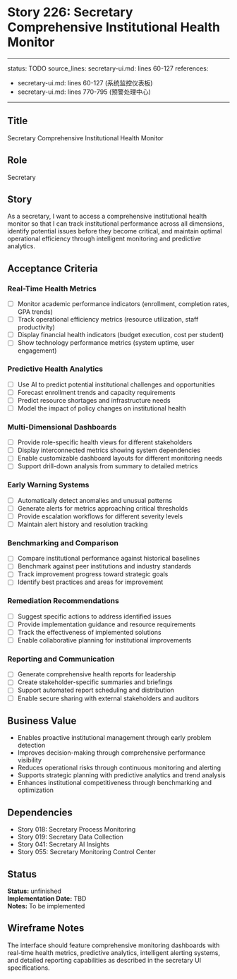 # Story 226: Secretary Comprehensive Institutional Health Monitor

---
status: TODO
source_lines: secretary-ui.md: lines 60-127
references:
  - secretary-ui.md: lines 60-127 (系统监控仪表板)
  - secretary-ui.md: lines 770-795 (预警处理中心)
---

## Title
Secretary Comprehensive Institutional Health Monitor

## Role
Secretary

## Story
As a secretary, I want to access a comprehensive institutional health monitor so that I can track institutional performance across all dimensions, identify potential issues before they become critical, and maintain optimal operational efficiency through intelligent monitoring and predictive analytics.

## Acceptance Criteria

### Real-Time Health Metrics
- [ ] Monitor academic performance indicators (enrollment, completion rates, GPA trends)
- [ ] Track operational efficiency metrics (resource utilization, staff productivity)
- [ ] Display financial health indicators (budget execution, cost per student)
- [ ] Show technology performance metrics (system uptime, user engagement)

### Predictive Health Analytics
- [ ] Use AI to predict potential institutional challenges and opportunities
- [ ] Forecast enrollment trends and capacity requirements
- [ ] Predict resource shortages and infrastructure needs
- [ ] Model the impact of policy changes on institutional health

### Multi-Dimensional Dashboards
- [ ] Provide role-specific health views for different stakeholders
- [ ] Display interconnected metrics showing system dependencies
- [ ] Enable customizable dashboard layouts for different monitoring needs
- [ ] Support drill-down analysis from summary to detailed metrics

### Early Warning Systems
- [ ] Automatically detect anomalies and unusual patterns
- [ ] Generate alerts for metrics approaching critical thresholds
- [ ] Provide escalation workflows for different severity levels
- [ ] Maintain alert history and resolution tracking

### Benchmarking and Comparison
- [ ] Compare institutional performance against historical baselines
- [ ] Benchmark against peer institutions and industry standards
- [ ] Track improvement progress toward strategic goals
- [ ] Identify best practices and areas for improvement

### Remediation Recommendations
- [ ] Suggest specific actions to address identified issues
- [ ] Provide implementation guidance and resource requirements
- [ ] Track the effectiveness of implemented solutions
- [ ] Enable collaborative planning for institutional improvements

### Reporting and Communication
- [ ] Generate comprehensive health reports for leadership
- [ ] Create stakeholder-specific summaries and briefings
- [ ] Support automated report scheduling and distribution
- [ ] Enable secure sharing with external stakeholders and auditors

## Business Value
- Enables proactive institutional management through early problem detection
- Improves decision-making through comprehensive performance visibility
- Reduces operational risks through continuous monitoring and alerting
- Supports strategic planning with predictive analytics and trend analysis
- Enhances institutional competitiveness through benchmarking and optimization

## Dependencies
- Story 018: Secretary Process Monitoring
- Story 019: Secretary Data Collection
- Story 041: Secretary AI Insights
- Story 055: Secretary Monitoring Control Center


## Status
**Status:** unfinished  
**Implementation Date:** TBD  
**Notes:** To be implemented
## Wireframe Notes
The interface should feature comprehensive monitoring dashboards with real-time health metrics, predictive analytics, intelligent alerting systems, and detailed reporting capabilities as described in the secretary UI specifications.